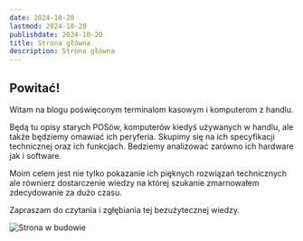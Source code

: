 ```yaml
---
date: 2024-10-20
lastmod: 2024-10-20
publishdate: 2024-10-20
title: Strona główna
description: Strona główna
---
```


## Powitać!

Witam na blogu poświęconym terminalom kasowym i komputerom z handlu.

Będą tu opisy starych POSów, komputerów kiedyś używanych w handlu, ale także będziemy omawiać ich peryferia.
Skupimy się na ich specyfikacji technicznej oraz ich funkcjach. 
Bedziemy analizować zarówno ich hardware jak i software.

Moim celem jest nie tylko pokazanie ich pięknych rozwiązań technicznych ale równierz dostarczenie wiedzy na której szukanie zmarnowałem zdecydowanie za dużo czasu.

Zapraszam do czytania i zgłębiania tej bezużytecznej wiedzy.

![Strona w budowie](https://media1.tenor.com/m/tUMGdj7aBSoAAAAC/cl07.gif)